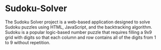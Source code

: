 # Sudoku-Solver
The Sudoku Solver project is a web-based application designed to solve Sudoku puzzles using HTML, JavaScript, and the backtracking algorithm. Sudoku is a popular logic-based number puzzle that requires filling a 9x9 grid with digits so that each column and row contains all of the digits from 1 to 9 without repetition.
